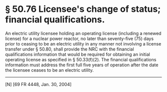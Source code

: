 # § 50.76   Licensee's change of status; financial qualifications.

An electric utility licensee holding an operating license (including a renewed license) for a nuclear power reactor, no later than seventy-five (75) days prior to ceasing to be an electric utility in any manner not involving a license transfer under § 50.80, shall provide the NRC with the financial qualifications information that would be required for obtaining an initial operating license as specified in § 50.33(f)(2). The financial qualifications information must address the first full five years of operation after the date the licensee ceases to be an electric utility.



---

[N] [69 FR 4448, Jan. 30, 2004]




